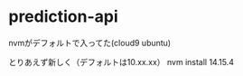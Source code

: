 # prediction-api

<!--sudo apt install -y nodejs npm-->
<!--sudo npm install n -g-->
<!--sudo n stable-->
<!--sudo apt purge -y nodejs npm-->
<!--exec $SHELL -l-->

nvmがデフォルトで入ってた(cloud9 ubuntu)

とりあえず新しく（デフォルトは10.xx.xx）
nvm install 14.15.4

